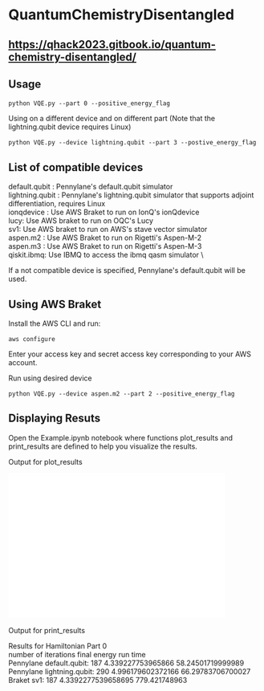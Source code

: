 # QuantumChemistryDisentangled

## https://qhack2023.gitbook.io/quantum-chemistry-disentangled/



## Usage
```
python VQE.py --part 0 --positive_energy_flag
```


Using on a different device and on different part (Note that the lightning.qubit device requires Linux) 
```
python VQE.py --device lightning.qubit --part 3 --postive_energy_flag
```
## List of compatible devices

default.qubit : Pennylane's default.qubit simulator \
lightning.qubit : Pennylane's lightning.qubit simulator that supports adjoint differentiation, requires Linux \
ionqdevice : Use AWS Braket to run on IonQ's ionQdevice \
lucy: Use AWS braket to run on OQC's Lucy \
sv1: Use AWS braket to run on AWS's stave vector simulator \
aspen.m2 : Use AWS Braket to run on Rigetti's Aspen-M-2 \
aspen.m3 : Use AWS Braket to run on Rigetti's Aspen-M-3 \
qiskit.ibmq: Use IBMQ to access the ibmq qasm simulator \

If a not compatible device is specified, Pennylane's default.qubit will be used. 

## Using AWS Braket

Install the AWS CLI and run:

```
aws configure
```
Enter your access key and secret access key corresponding to your AWS account. 

Run using desired device
```
python VQE.py --device aspen.m2 --part 2 --positive_energy_flag 
```

## Displaying Resuts

Open the Example.ipynb notebook where functions plot_results and print_results are defined to help you visualize the results.

Output for plot_results

![Alt text](./results/beh2/part0/result_plot_0.png)


Output for print_results

Results for Hamiltonian Part 0 \
number of iterations final energy run time \
Pennylane default.qubit: 187 4.339227753965866 58.24501719999989 \
Pennylane lightning.qubit: 290 4.996179602372166 66.29783706700027 \
Braket sv1: 187 4.3392277539658695 779.421748963
